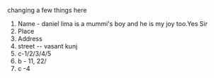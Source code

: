 changing a few things here
1. Name - daniel lima is a mummi's boy and he is my joy too.Yes Sir
2. Place
3. Address
4. street  -- vasant kunj
5. c-1/2/3/4/5
6. b - 11, 22/
7. c -4
